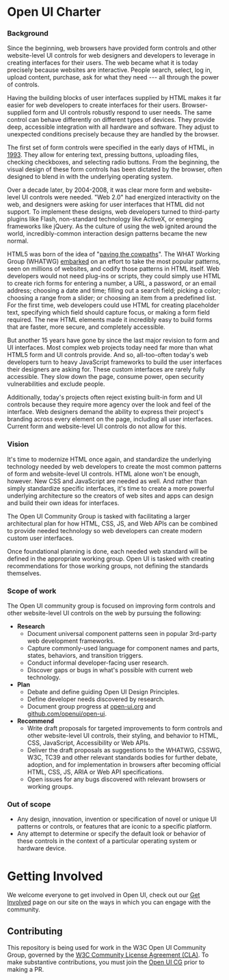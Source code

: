 # Open UI Charter

### Background

Since the beginning, web browsers have provided form controls and other website-level UI controls for web designers and developers to leverage in creating interfaces for their users. The web became what it is today precisely because websites are interactive. People search, select, log in, upload content, purchase, ask for what they need --- all through the power of controls.

Having the building blocks of user interfaces supplied by HTML makes it far easier for web developers to create interfaces for their users. Browser-supplied form and UI controls robustly respond to user needs. The same control can behave differently on different types of devices. They provide deep, accessible integration with all hardware and software. They adjust to unexpected conditions precisely because they are handled by the browser. 

The first set of form controls were specified in the early days of HTML, in [1993](https://www.w3.org/MarkUp/HTMLPlus/htmlplus_1.html). They allow for entering text, pressing buttons, uploading files, checking checkboxes, and selecting radio buttons. From the beginning, the visual design of these form controls has been dictated by the browser, often designed to blend in with the underlying operating system.

Over a decade later, by 2004-2008, it was clear more form and website-level UI controls were needed. "Web 2.0" had energized interactivity on the web, and designers were asking for user interfaces that HTML did not support. To implement these designs, web developers turned to third-party plugins like Flash, non-standard technology like ActiveX, or emerging frameworks like jQuery. As the culture of using the web ignited around the world, incredibly-common interaction design patterns became the new normal.

HTML5 was born of the idea of "[paving the cowpaths](https://www.w3.org/TR/html-design-principles/#pave-the-cowpaths)". The WHAT Working Group (WHATWG) [embarked](https://lists.w3.org/Archives/Public/public-html/2007Apr/0429.html) on an effort to take the most popular patterns, seen on millions of websites, and codify those patterns in HTML itself. Web developers would not need plug-ins or scripts, they could simply use HTML to create rich forms for entering a number, a URL, a password, or an email address; choosing a date and time; filling out a search field; picking a color; choosing a range from a slider; or choosing an item from a predefined list. For the first time, web developers could use HTML for creating placeholder text, specifying which field should capture focus, or making a form field required. The new HTML elements made it incredibly easy to build forms that are faster, more secure, and completely accessible.

But another 15 years have gone by since the last major revision to form and UI interfaces. Most complex web projects today need far more than what HTML5 form and UI controls provide. And so, all-too-often today's web developers turn to heavy JavaScript frameworks to build the user interfaces their designers are asking for. These custom interfaces are rarely fully accessible. They slow down the page, consume power, open security vulnerabilities and exclude people. 

Additionally, today's projects often reject existing built-in form and UI controls because they require more agency over the look and feel of the interface. Web designers demand the ability to express their project's branding across every element on the page, including all user interfaces. Current form and website-level UI controls do not allow for this.

### Vision

It's time to modernize HTML once again, and standardize the underlying technology needed by web developers to create the most common patterns of form and website-level UI controls. HTML alone won't be enough, however. New CSS and JavaScript are needed as well. And rather than simply standardize specific interfaces, it's time to create a more powerful underlying architecture so the creators of web sites and apps can design and build their own ideas for interfaces.

The Open UI Community Group is tasked with facilitating a larger architectural plan for how HTML, CSS, JS, and Web APIs can be combined to provide needed technology so web developers can create modern custom user interfaces. 

Once foundational planning is done, each needed web standard will be defined in the appropriate working group. Open UI is tasked with creating recommendations for those working groups, not defining the standards themselves. 

### Scope of work

The Open UI community group is focused on improving form controls and other website-level UI controls on the web by pursuing the following:

-   **Research**
    -   Document universal component patterns seen in popular 3rd-party web development frameworks.
    -   Capture commonly-used language for component names and parts, states, behaviors, and transition triggers.
    -   Conduct informal developer-facing user research.
    -   Discover gaps or bugs in what's possible with current web technology.
-   **Plan**
    -   Debate and define guiding Open UI Design Principles.
    -   Define developer needs discovered by research.
    -   Document group progress at [open-ui.org](https://open-ui.org/) and [github.com/openui/open-ui](https://github.com/openui/open-ui).
-   **Recommend**
    -   Write draft proposals for targeted improvements to form controls and other website-level UI controls, their styling, and behavior to HTML, CSS, JavaScript, Accessibility or Web APIs.
    -   Deliver the draft proposals as suggestions to the WHATWG, CSSWG, W3C, TC39 and other relevant standards bodies for further debate, adoption, and for implementation in browsers after becoming official HTML, CSS, JS, ARIA or Web API specifications. 
    -   Open issues for any bugs discovered with relevant browsers or working groups.

### Out of scope

-   Any design, innovation, invention or specification of novel or unique UI patterns or controls, or features that are iconic to a specific platform.
-   Any attempt to determine or specify the default look or behavior of these controls in the context of a particular operating system or hardware device.

# Getting Involved

We welcome everyone to get involved in Open UI, check out our [Get Involved](https://open-ui.org/get-involved/) page on our site on the ways in which you can engage with the community.

## Contributing

This repository is being used for work in the W3C Open UI Community Group, governed by the [W3C Community License
Agreement (CLA)](http://www.w3.org/community/about/agreements/cla/). To make substantive contributions,
you must join the [Open UI CG](https://www.w3.org/community/open-ui/) prior to making a PR.
